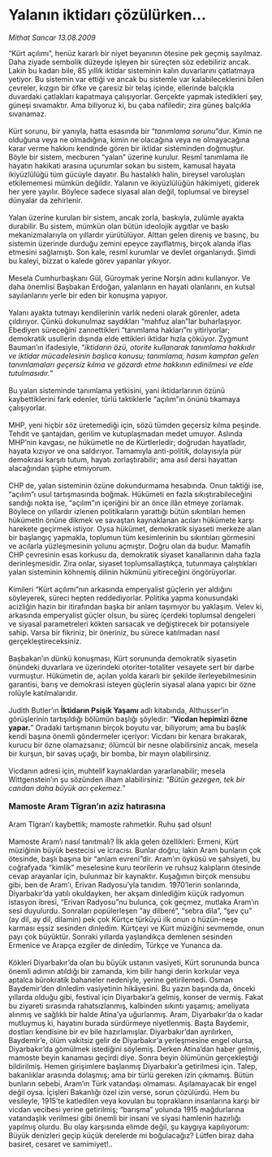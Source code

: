 # Yalanın iktidarı çözülürken...

*Mithat Sancar 13.08.2009*

<div class="taraf_structure_2col_1zq">
<div class="margen_n">



 <p>“Kürt açılımı”, henüz kararlı bir niyet beyanının ötesine pek geçmiş sayılmaz. Daha ziyade sembolik düzeyde işleyen bir süreçten söz edebiliriz ancak. Lakin bu kadarı bile, 85 yıllık iktidar sisteminin kalın duvarlarını çatlatmaya yetiyor. Bu sistemin var ettiği ve ancak bu sistemle var kalabileceklerini bilen çevreler, kızgın bir öfke ve çaresiz bir telaş içinde, ellerinde balçıkla duvardaki çatlakları kapatmaya çalışıyorlar. Gerçekte yapmak istedikleri şey, güneşi sıvamaktır. Ama biliyoruz ki, bu çaba nafiledir; zira güneş balçıkla sıvanamaz. <br/><br/>Kürt sorunu, bir yanıyla, hatta esasında bir “<i>tanımlama sorunu</i>”dur. Kimin ne olduğuna veya ne olmadığına, kimin ne olacağına veya ne olmayacağına karar verme hakkını kendinde gören bir iktidar sisteminden doğmuştur. Böyle bir sistem, mecburen “yalan” üzerine kurulur. Resmî tanımlama ile hayatın hakikati arasına uçurumlar sokan bu sistem, kamusal hayata ikiyüzlülüğü tüm gücüyle dayatır. Bu hastalıklı halin, bireysel varoluşları etkilememesi mümkün değildir. Yalanın ve ikiyüzlülüğün hâkimiyeti, giderek her yere yayılır. Böylece sadece siyasal alan değil, toplumsal ve bireysel dünyalar da zehirlenir. <br/><br/>Yalan üzerine kurulan bir sistem, ancak zorla, baskıyla, zulümle ayakta durabilir. Bu sistem, mümkün olan bütün ideolojik aygıtlar ve baskı mekanizmalarıyla on yıllardır yürütülüyor. Alttan gelen direniş ve basınç, bu sistemin üzerinde durduğu zemini epeyce zayıflatmış, birçok alanda iflas etmesini sağlamıştı. Son kale, resmî kurumlar ve devlet organlarıydı. Şimdi bu kaleyi, bizzat o kalede görev yapanlar yıkıyor. <br/><br/>Mesela Cumhurbaşkanı Gül, Güroymak yerine Norşin adını kullanıyor. Ve daha önemlisi Başbakan Erdoğan, yalanların en hayati olanlarını, en kutsal sayılanlarını yerle bir eden bir konuşma yapıyor. <br/><br/>Yalanı ayakta tutmayı kendilerinin varlık nedeni olarak görenler, adeta çıldırıyor. Çünkü dokunulmaz saydıkları “mahfuz alan”lar buharlaşıyor. Ebediyen süreceğini zannettikleri “tanımlama hakları”nı yitiriyorlar; demokratik usullerin dışında elde ettikleri iktidar hızla çöküyor. Zygmunt Bauman’ın ifadesiyle, “<i>iktidarın özü, otorite kullanarak tanımlama hakkıdır ve iktidar mücadelesinin başlıca konusu; tanımlama, hasım kamptan gelen tanımlamaları geçersiz kılma ve gözardı etme hakkının edinilmesi ve elde tutulmasıdır.</i>” <br/><br/>Bu yalan sisteminde tanımlama yetkisini, yani iktidarlarının özünü kaybettiklerini fark edenler, türlü taktiklerle “açılım”ın önünü tıkamaya çalışıyorlar. <br/><br/>MHP, yeni hiçbir söz üretemediği için, sözü tümden geçersiz kılma peşinde. Tehdit ve şantajdan, gerilim ve kutuplaşmadan medet umuyor. Aslında MHP’nin kavgası, ne hükümetle ne de Kürtlerledir; doğrudan hayatladır, hayata kızıyor ve ona saldırıyor. Tamamıyla anti-politik, dolayısıyla pür demokrasi karşıtı tutum, hayatı zorlaştırabilir; ama asıl dersi hayattan alacağından şüphe etmiyorum. <br/><br/>CHP de, yalan sisteminin özüne dokundurmama hesabında. Onun taktiği ise, “açılım”ı usul tartışmasında boğmak. Hükümeti en fazla sıkıştırabileceğini sandığı nokta ise, “açılım”ın içeriğini bir an önce ilân etmeye zorlamak. Böylece on yıllardır izlenen politikaların yarattığı bütün sıkıntıları hemen hükümetin önüne dikmek ve savaştan kaynaklanan acıları hükümete karşı harekete geçirmek istiyor. Oysa hükümet, demokratik siyaseti merkeze alan bir başlangıç yapmakla, toplumun tüm kesimlerinin bu sıkıntıları görmesini ve acılarla yüzleşmesinin yolunu açmıştır. Doğru olan da budur. Mamafih CHP çevresinin esas korkusu da, demokratik siyaset kanallarının daha fazla derinleşmesidir. Zira onlar, siyaset toplumsallaştıkça, tutunmaya çalıştıkları yalan sisteminin köhnemiş dilinin hükmünü yitireceğini öngörüyorlar. <br/><br/>Kimileri “Kürt açılımı”nın arkasında emperyalist güçlerin yer aldığını söyleyerek, süreci hepten reddediyorlar. Politika yapma konusundaki acizliğin hazin bir itirafından başka bir anlam taşımıyor bu yaklaşım. Velev ki, arkasında emperyalist güçler olsun, bu süreç içerdeki toplumsal dengeleri ve siyasal parametreleri kökten sarsacak ve değiştirecek bir potansiyele sahip. Varsa bir fikriniz, bir öneriniz, bu sürece katılmadan nasıl gerçekleştireceksiniz. <br/><br/>Başbakan’ın dünkü konuşması, Kürt sorununda demokratik siyasetin önündeki duvarlara ve üzerindeki otoriter-totaliter vesayete sert bir darbe vurmuştur. Hükümetin de, açılan yolda kararlı bir şekilde ilerleyebilmesinin garantisi, barış ve demokrasi isteyen güçlerin siyasal alana yapıcı bir özne rolüyle katılmalarıdır. <br/><br/>Judith Butler’ın <b>İktidarın Psişik Yaşamı</b> adlı kitabında, Althusser’in görüşlerinin tartışıldığı bölümün başlığı şöyledir: “<b>Vicdan hepimizi özne yapar.</b>” Oradaki tartışmanın birçok boyutu var, biliyorum; ama bu başlık kendi başına önemli göndermeler içeriyor: Vicdanı bir kenara bırakarak, kurucu bir özne olamazsanız; ölümcül bir nesne olabilirsiniz ancak, mesela bir kurşun, bir savaş uçağı, bir bomba, bir mayın olabilirsiniz. <br/><br/>Vicdanın adresi için, muhtelif kaynaklardan yararlanabilir; mesela Wittgenstein’ın şu sözünden ilham alabilirsiniz: “<i>Bütün gezegen, tek bir candan daha büyük acı çekemez.</i>”   <b><br/><br/><font size="3">Mamoste Aram Tîgran’ın aziz hatırasına</font></b> <br/><br/>Aram Tîgran’ı kaybettik; mamoste rahmetkir. Ruhu şad olsun! <br/><br/>Mamoste Aram’ı nasıl tanıtmalı? İlk akla gelen özellikleri: Ermeni, Kürt müziğinin büyük bestecisi ve icracısı. Bunlar doğru; lakin Aram bunların çok ötesinde, başlı başına bir “anlam evreni”dir. Aram’ın öyküsü ve şahsiyeti, bu coğrafyada “kimlik” meselesine kuru teorilerin ve ruhsuz kalıpların ötesinde cevap arayanlar için, bulunmaz bir kaynaktır. Kuşağımın birçok mensubu gibi, ben de Aram’ı, Erivan Radyosu’yla tanıdım. 1970’lerin sonlarında, Diyarbakır’da yatılı okuldayken, her akşam dinlediğim küçük radyomun istasyon ibresi, “Erivan Radyosu”nu bulunca, çok geçmez, mutlaka Aram’ın sesi duyulurdu. Sonraları popülerleşen “ay dilberé”, “sebra dila”, “şev çu” (ay dil, ay dil, dilamin) pek çok Kürtçe türküyü ilk onun o hüzün-neşe karması eşsiz sesinden dinledim. Kürtçeyi ve Kürt müziğini sevmemde, onun payı çok büyüktür. Sonraki yıllarda yaşlandıkça demlenen sesinden Ermenice ve Arapça ezgiler de dinledim, Türkçe ve Yunanca da. <br/><br/>Kökleri Diyarbakır’da olan bu büyük ustanın vasiyeti, Kürt sorununda bunca önemli adımın atıldığı bir zamanda, kim bilir hangi derin korkular veya aptalca bürokratik bahaneler nedeniyle, yerine getirilemedi. Osman Baydemir’den dinledim vasiyetinin hikâyesini. Bu yazın başında da, önceki yıllarda olduğu gibi, festival için Diyarbakır’a gelmiş, konser de vermiş. Fakat bu ziyareti sırasında rahatsızlanmış, kalbinden sıkıntı yaşamış; ameliyata alınmış ve sağlıklı bir halde Atina’ya uğurlanmış. Aram, Diyarbakır’da o kadar mutluymuş ki, hayatını burada sürdürmeye niyetlenmiş. Başta Baydemir, dostları kendisine bir ev bile hazırlamışlar. Diyarbakır’dan ayrılırken, Baydemir’e, ölüm vakitsiz gelir de Diyarbakır’a yerleşmesine engel olursa, Diyarbakır’da gömülmek istediğini söylemiş. Derken Atina’dan haber gelmiş, mamoste beyin kanaması geçirdi diye. Sonra beyin ölümünün gerçekleştiği bildirilmiş. Hemen girişimlere başlanmış Diyarbakır’a getirilmesi için. Talep, bakanlıklar arasında dolaşmış; ama bir türlü gereken izin çıkmamış. Bütün bunların sebebi, Aram’ın Türk vatandaşı olmaması. Aşılamayacak bir engel değil oysa. İçişleri Bakanlığı özel izin verse, sorun çözülürdü. Hem bu vesileyle, 1915’te katledilen veya kovulan bu toprakların insanlarına karşı bir vicdan vecibesi yerine getirilmiş; “barışma” yolunda 1915 mağdurlarına vatandaşlık verilmesi gibi önemli bir insani ve siyasi hamlenin hazırlığı yapılmış olurdu. Bu olay karşısında elimde değil, şu kaygıya kapılıyorum: Büyük denizleri geçip küçük derelerde mi boğulacağız? Lütfen biraz daha basiret, cesaret ve samimiyet!..</p>
<br/>
<br/>
<br/>



<br/>


<div id="taraf_not">
</div>

</div>


</div>

